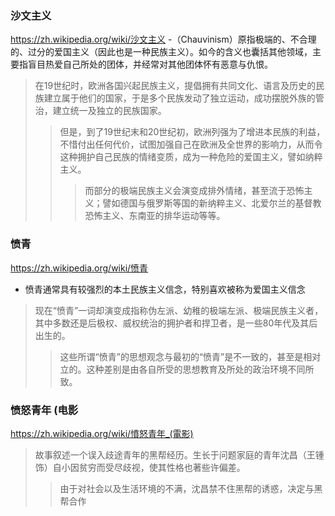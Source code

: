### 沙文主义
https://zh.wikipedia.org/wiki/沙文主义
-（Chauvinism）原指极端的、不合理的、过分的爱国主义（因此也是一种民族主义）。如今的含义也囊括其他领域，主要指盲目热爱自己所处的团体，并经常对其他团体怀有恶意与仇恨。
>在19世纪时，欧洲各国兴起民族主义，提倡拥有共同文化、语言及历史的民族建立属于他们的国家，于是多个民族发动了独立运动，成功摆脱外族的管治，建立统一及独立的民族国家。
>>但是，到了19世纪末和20世纪初，欧洲列强为了增进本民族的利益，不惜付出任何代价，试图加强自己在欧洲及全世界的影响力，从而令这种拥护自己民族的情绪变质，成为一种危险的爱国主义，譬如纳粹主义。
>>>而部分的极端民族主义会演变成排外情绪，甚至流于恐怖主义；譬如德国与俄罗斯等国的新纳粹主义、北爱尔兰的基督教恐怖主义、东南亚的排华运动等等。
### 愤青
https://zh.wikipedia.org/wiki/愤青
- 愤青通常具有较强烈的本土民族主义信念，特别喜欢被称为爱国主义信念
>现在“愤青”一词却演变成指称伪左派、幼稚的极端左派、极端民族主义者，其中多数还是后极权、威权统治的拥护者和捍卫者，是一些80年代及其后出生的。
>>这些所谓“愤青”的思想观念与最初的“愤青”是不一致的，甚至是相对立的。这种差别是由各自所受的思想教育及所处的政治环境不同所致。
### 愤怒青年 (电影
https://zh.wikipedia.org/wiki/憤怒青年_(電影)
>故事叙述一个误入歧途青年的黑帮经历。生长于问题家庭的青年沈昌（王锺饰）自小因贫穷而受尽歧视，使其性格也著些许偏差。
>>由于对社会以及生活环境的不满，沈昌禁不住黑帮的诱惑，决定与黑帮合作